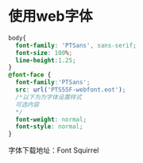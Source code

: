 # 使用web字体

```css
body{
  font-family: 'PTSans', sans-serif;
  font-size: 100%;
  line-height:1.25;
}
@font-face {
  font-family:'PTSans';
  src: url('PTS55F-webfont.eot');
  /*以下为为字体设置样式
  可选内容
  */
  font-weight: normal;
  font-style: normal;
}
```

字体下载地址：Font Squirrel